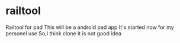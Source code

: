 # railtool
Railtool for pad
This will be a android pad app 
It's started now for my personel use
So,I think clone it is not good idea
